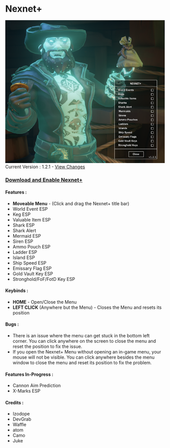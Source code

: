 # Nexnet+ 

![alt text](https://github.com/Izoee/NexnetPlus/blob/main/Resources/displayImage121.png?raw=true)  
Current Version : 1.2.1 - [View Changes](https://github.com/Izoee/NexnetPlus/blob/main/Resources/changelog.md)
### [Download and Enable Nexnet+](https://github.com/Izoee/NexnetPlus/blob/main/Resources/EnableNexnetPlus.md)

#### Features :
- **Moveable Menu** - (Click and drag the Nexnet+ title bar)
- World Event ESP
- Keg ESP
- Valuable Item ESP
- Shark ESP
- Shark Alert
- Mermaid ESP
- Siren ESP
- Ammo Pouch ESP
- Ladder ESP
- Island ESP
- Ship Speed ESP
- Emissary Flag ESP
- Gold Vault Key ESP
- Stronghold/FoF/FotD Key ESP

#### Keybinds :
- **HOME** - Open/Close the Menu  
- **LEFT CLICK** (Anywhere but the Menu) - Closes the Menu and resets its position  

#### Bugs :  
- There is an issue where the menu can get stuck in the bottom left corner. You can click anywhere on the screen to close the menu and reset the position to fix the issue. 
- If you open the Nexnet+ Menu without opening an in-game menu, your mouse will not be visible. You can click anywhere besides the menu window to close the menu and reset its position to fix the problem.  
#### Features In-Progress :
  - Cannon Aim Prediction
  - X-Marks ESP
#### Credits :
  - Izodope
  - DevGrab
  - Waffle
  - atom
  - Camo
  - Juke
